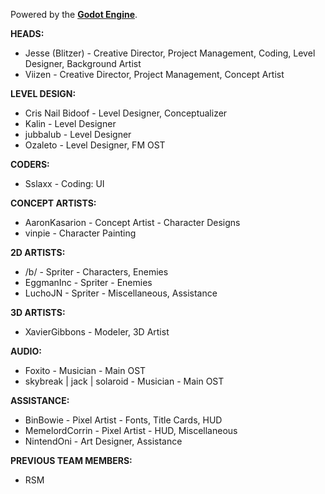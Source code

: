 Powered by the **[Godot Engine](https://godotengine.org/)**.

**HEADS:**
- Jesse (Blitzer) - Creative Director, Project Management, Coding, Level Designer, Background Artist
- Viizen - Creative Director, Project Management, Concept Artist

**LEVEL DESIGN:**
- Cris Nail Bidoof - Level Designer, Conceptualizer
- Kalin - Level Designer
- jubbalub - Level Designer
- Ozaleto - Level Designer, FM OST

**CODERS:**
- Sslaxx - Coding: UI

**CONCEPT ARTISTS:**
- AaronKasarion - Concept Artist - Character Designs
- vinpie - Character Painting

**2D ARTISTS:**
- /b/ - Spriter - Characters, Enemies
- EggmanInc - Spriter - Enemies
- LuchoJN - Spriter - Miscellaneous, Assistance

**3D ARTISTS:**
- XavierGibbons  - Modeler, 3D Artist

**AUDIO:**
- Foxito - Musician - Main OST
- skybreak | jack | solaroid - Musician - Main OST

**ASSISTANCE:**
- BinBowie - Pixel Artist - Fonts, Title Cards, HUD
- MemelordCorrin - Pixel Artist - HUD, Miscellaneous
- NintendOni - Art Designer, Assistance

**PREVIOUS TEAM MEMBERS:**
- RSM

